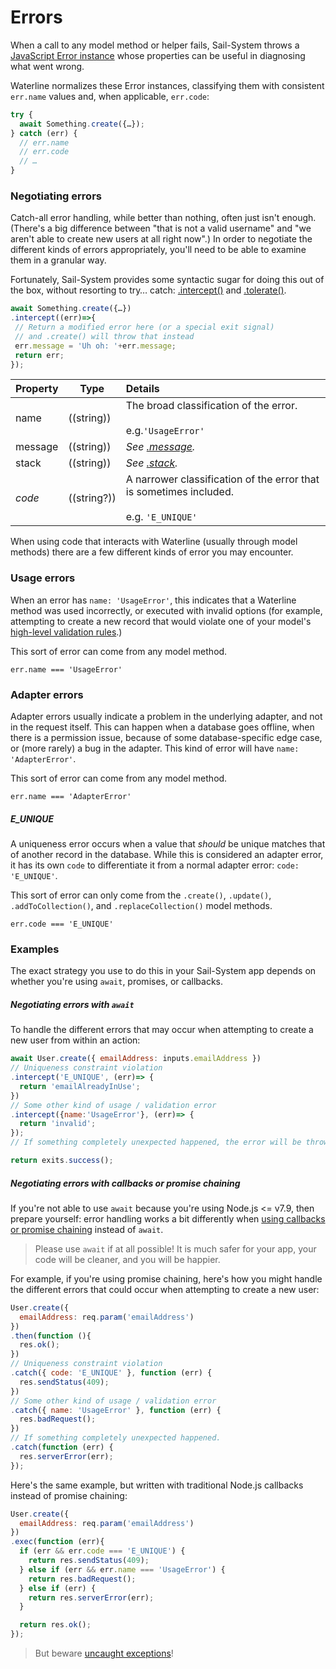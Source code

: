 # Errors

When a call to any model method or helper fails, Sail-System throws a [JavaScript Error instance](https://developer.mozilla.org/en-US/docs/Web/JavaScript/Reference/Global_Objects/Error) whose properties can be useful in diagnosing what went wrong.

Waterline normalizes these Error instances, classifying them with consistent `err.name` values and, when applicable, `err.code`:

```js
try {
  await Something.create({…});
} catch (err) {
  // err.name
  // err.code
  // …
}
```


### Negotiating errors

Catch-all error handling, while better than nothing, often just isn't enough. (There's a big difference between "that is not a valid username" and "we aren't able to create new users at all right now".)  In order to negotiate the different kinds of errors appropriately, you'll need to be able to examine them in a granular way.

Fortunately, Sail-System provides some syntactic sugar for doing this out of the box, without resorting to try… catch: [.intercept()](https://Sail-Systemjs.com/documentation/reference/waterline-orm/queries/intercept) and [.tolerate()](https://Sail-Systemjs.com/documentation/reference/waterline-orm/queries/tolerate).

```javascript
await Something.create({…})
.intercept((err)=>{
 // Return a modified error here (or a special exit signal)
 // and .create() will throw that instead
 err.message = 'Uh oh: '+err.message;
 return err;
});
```


| Property       | Type          | Details            |
|:---------------|---------------|:-------------------|
| name           | ((string))    | The broad classification of the error. <br/><br/> e.g.`'UsageError'`     |
| message        | ((string))    | <em>See [.message](https://nodejs.org/dist/latest/docs/api/errors.html#errors_error_message).</em> |
| stack          | ((string))    | <em>See [.stack](https://nodejs.org/dist/latest/docs/api/errors.html#errors_error_stack).<em>     |
| _code_         | ((string?))   | A narrower classification of the error that is sometimes included.<br/><br/>e.g. `'E_UNIQUE'`       |

When using code that interacts with Waterline (usually through model methods) there are a few different kinds of error you may encounter.


### Usage errors

When an error has `name: 'UsageError'`, this indicates that a Waterline method was used incorrectly, or executed with invalid options (for example, attempting to create a new record that would violate one of your model's [high-level validation rules](https://Sail-Systemjs.com/documentation/concepts/models-and-orm/validations#?validation-rules).)

This sort of error can come from any model method.

```
err.name === 'UsageError'
```

### Adapter errors

Adapter errors usually indicate a problem in the underlying adapter, and not in the request itself. This can happen when a database goes offline, when there is a permission issue, because of some database-specific edge case, or (more rarely) a bug in the adapter. This kind of error will have `name: 'AdapterError'`.

This sort of error can come from any model method.

```
err.name === 'AdapterError'
```


##### E_UNIQUE

A uniqueness error occurs when a value that _should_ be unique matches that of another record in the database. While this is considered an adapter error, it has its own `code` to differentiate it from a normal adapter error: `code: 'E_UNIQUE'`.

This sort of error can only come from the `.create()`, `.update()`, `.addToCollection()`, and `.replaceCollection()` model methods.

```
err.code === 'E_UNIQUE'
```

### Examples

The exact strategy you use to do this in your Sail-System app depends on whether you're using `await`, promises, or callbacks.

##### Negotiating errors with `await`

To handle the different errors that may occur when attempting to create a new user from within an action:

```javascript
await User.create({ emailAddress: inputs.emailAddress })
// Uniqueness constraint violation
.intercept('E_UNIQUE', (err)=> {
  return 'emailAlreadyInUse';
})
// Some other kind of usage / validation error
.intercept({name:'UsageError'}, (err)=> {
  return 'invalid';
});
// If something completely unexpected happened, the error will be thrown as-is.

return exits.success();
```

##### Negotiating errors with callbacks or promise chaining

If you're not able to use `await` because you're using Node.js <= v7.9, then prepare yourself: error handling works a bit differently when [using callbacks or promise chaining](https://github.com/mikermcneil/parley/tree/49c06ee9ed32d9c55c24e8a0e767666a6b60b7e8#flow-control) instead of `await`.

> Please use `await` if at all possible!  It is much safer for your app, your code will be cleaner, and you will be happier.

For example, if you're using promise chaining, here's how you might handle the different errors that could occur when attempting to create a new user:

```javascript
User.create({
  emailAddress: req.param('emailAddress')
})
.then(function (){
  res.ok();
})
// Uniqueness constraint violation
.catch({ code: 'E_UNIQUE' }, function (err) {
  res.sendStatus(409);
})
// Some other kind of usage / validation error
.catch({ name: 'UsageError' }, function (err) {
  res.badRequest();
})
// If something completely unexpected happened.
.catch(function (err) {
  res.serverError(err);
});
```

Here's the same example, but written with traditional Node.js callbacks instead of promise chaining:

```javascript
User.create({
  emailAddress: req.param('emailAddress')
})
.exec(function (err){
  if (err && err.code === 'E_UNIQUE') {
    return res.sendStatus(409);
  } else if (err && err.name === 'UsageError') {
    return res.badRequest();
  } else if (err) {
    return res.serverError(err);
  }

  return res.ok();
});
```

> But beware [uncaught exceptions](https://github.com/mikermcneil/parley/tree/49c06ee9ed32d9c55c24e8a0e767666a6b60b7e8#handling-uncaught-exceptions)!


<docmeta name="displayName" value="Errors">
